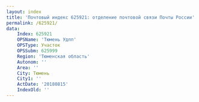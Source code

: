 ```yaml
---
layout: index
title: 'Почтовый индекс 625921: отделение почтовой связи Почты России'
permalink: /625921/
data:
    Index: 625921
    OPSName: 'Тюмень Удпп'
    OPSType: Участок
    OPSSubm: 625999
    Region: 'Тюменская область'
    Autonom: ''
    Area: ''
    City: Тюмень
    City1: ''
    ActDate: '20180815'
    IndexOld: ''
---
```

